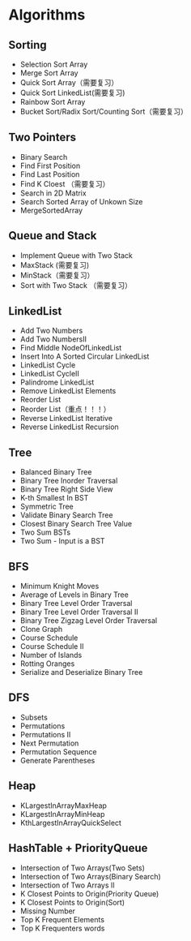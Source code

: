 # Algorithms

## Sorting
- Selection Sort Array
- Merge Sort Array
- Quick Sort Array（需要复习）
- Quick Sort LinkedList(需要复习)
- Rainbow Sort Array
- Bucket Sort/Radix Sort/Counting Sort（需要复习）

## Two Pointers

- Binary Search 
- Find First Position 
- Find Last Position
- Find K Cloest （需要复习）
- Search in 2D Matrix
- Search Sorted Array of Unkown Size
- MergeSortedArray

## Queue and Stack

- Implement Queue with Two Stack
- MaxStack (需要复习)
- MinStack（需要复习）
- Sort with Two Stack （需要复习）

## LinkedList

- Add Two Numbers
- Add Two NumbersII
- Find Middle NodeOfLinkedList
- Insert Into A Sorted Circular LinkedList
- LinkedList Cycle
- LinkedList CycleII
- Palindrome LinkedList
- Remove LinkedList Elements
- Reorder List
- Reorder List（重点！！！）
- Reverse LinkedList Iterative
- Reverse LinkedList Recursion

## Tree

- Balanced Binary Tree
- Binary Tree Inorder Traversal
- Binary Tree Right Side View
- K-th Smallest In BST
- Symmetric Tree
- Validate Binary Search Tree
- Closest Binary Search Tree Value
- Two Sum BSTs
- Two Sum - Input is a BST

## BFS 
- Minimum Knight Moves
- Average of Levels in Binary Tree
- Binary Tree Level Order Traversal
- Binary Tree Level Order Traversal II
- Binary Tree Zigzag Level Order Traversal
- Clone Graph
- Course Schedule
- Course Schedule II 
- Number of Islands
- Rotting Oranges
- Serialize and Deserialize Binary Tree

## DFS
- Subsets
- Permutations
- Permutations II 
- Next Permutation
- Permutation Sequence
- Generate Parentheses

## Heap

- KLargestInArrayMaxHeap
- KLargestInArrayMinHeap
- KthLargestInArrayQuickSelect

## HashTable + PriorityQueue

- Intersection of Two Arrays(Two Sets)
- Intersection of Two Arrays(Binary Search)
- Intersection of Two Arrays II
- K Closest Points to Origin(Priority Queue)
- K Closest Points to Origin(Sort)
- Missing Number
- Top K Frequent Elements
- Top K Frequenters words

















